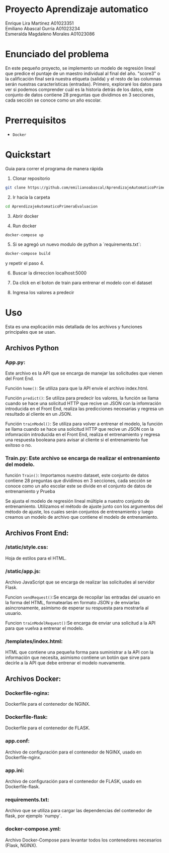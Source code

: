 # Proyecto Aprendizaje automatico 
Enrique Lira Martinez A01023351<br/>
Emiliano Abascal Gurria A01023234<br/>
Esmeralda Magdaleno Morales A01023086 <br/>

# Enunciado del problema
En este pequeño proyecto, se implemento un modelo de regresión lineal  que predice el puntaje de un maestro individual al final del año. "score3" o la calificación final será nuestra etiqueta (salida) y el resto de las columnas serán nuestras características (entradas). Primero, exploraré los datos para ver si podemos comprender cuál es la historia detrás de los datos, este conjunto de datos contiene 28 preguntas que dividimos en 3 secciones, cada sección se conoce como un año escolar.

# Prerrequisitos
- `Docker`

# Quickstart
Guia para correr el programa de manera rápida

1. Clonar repositorio 
```bash 
git clone https://github.com/emilianoabascal/AprendizajeAutomaticoPrimeraEvaluacion
``` 
2. Ir hacia la carpeta
```bash 
cd AprendizajeAutomaticoPrimeraEvaluacion
``` 
3. Abrir docker

4. Run docker 
```bash 
docker-compose up 
``` 
5. Si se agregó un nuevo modulo de python a ´requirements.txt´:
```bash 
docker-compose build
``` 
y repetir el paso 4.

6. Buscar la dirreccion localhost:5000 

7. Da click en el boton de train para entrenar el modelo con el dataset

8. Ingresa los valores a predecir 


# Uso
Esta es una explicación más detallada de los archivos y funciones principales que se usan.

## Archivos Python
### App.py: 
Este archivo es la API que se encarga de manejar las solicitudes que vienen del Front End.

Función `home()`:  Se utiliza para que la API envíe el archivo index.html.

Función `predict()`: Se utiliza para predecir los valores, la función se llama cuando se hace una solicitud HTTP que recive un JSON con la infomración introducida en el Front End, realiza las predicciones necesarias y regresa un resultado al cliente en un JSON.

Función `trainModel()`: Se utiliza para volver a entrenar el modelo, la función se llama cuando se hace una solicitud HTTP que recive un JSON con la infomración introducida en el Front End, realiza el entrenamiento y regresa una respuesta booleana para avisar al cliente si el entrenamiento fue exitoso o no.

### Train.py: Este archivo se encarga de realizar el entrenamiento del modelo.

función `Train()`: Importamos nuestro dataset, este conjunto de datos contiene 28 preguntas que dividimos en 3 secciones, cada sección se conoce como un año escolar este se divide en el conjunto de datos de entrenamiento y Prueba

Se ajusta el modelo de regresión lineal múltiple a nuestro conjunto de entrenamiento. Utilizamos el método de ajuste junto con los argumentos del método de ajuste, los cuales serán conjuntos de entrenamiento y luego creamos un modelo de archivo que contiene el modelo de entrenamiento.

## Archivos Front End:
### /static/style.css:
Hoja de estilos para el HTML.
### /static/app.js:
Archivo JavaScript que se encarga de realizar las solicitudes al servidor Flask.

Funcion `sendRequest()`:Se encarga de recopilar las entradas del usuario en la forma del HTML, formatearlas en formato JSON y de enviarlas asincronamente, asimismo de esperar su respuesta para mostrarla al usuario.

Funcion `trainModelRequest()`:Se encarga de enviar una solicitud a la API para que vuelva a entrenar el modelo.

### /templates/index.html: 
HTML que contiene una pequeña forma para suministrar a la API con la información que necesita, asimismo contiene un botón que sirve para decirle a la API que debe entrenar el modelo nuevamente.

## Archivos Docker:
### Dockerfile-nginx: 
Dockerfile para el contenedor de NGINX.
### Dockerfile-flask: 
Dockerfile para el contenedor de FLASK.
### app.conf: 
Archivo de configuración para el contenedor de NGINX, usado en Dockerfile-nginx.
### app.ini: 
Archivo de configuración para el contenedor de FLASK, usado en Dockerfile-flask.
### requirements.txt: 
Archivo que se utiliza para cargar las dependencias del contenedor de flask, por ejemplo ´numpy´.
### docker-compose.yml: 
Archivo Docker-Compose para levantar todos los contenedores necesarios (Flask, NGINX).
